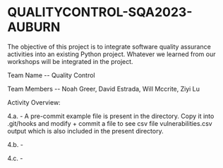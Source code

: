 # QUALITYCONTROL-SQA2023-AUBURN
The objective of this project is to integrate software quality assurance activities into an existing Python project. Whatever we learned from our workshops will be integrated in the project.

Team Name -- Quality Control

Team Members --
Noah Greer,
David Estrada, 
Will Mccrite,
Ziyi Lu

Activity Overview:

4.a. - A pre-commit example file is present in the directory. Copy it into .git/hooks and modify + commit a file to see csv file vulnerabilities.csv output which is also included in the present directory. 

4.b. -

4.c. -
